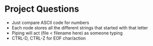 # Project Questions
- Just compare ASCII code for numbers
- Each node stores all the different strings that started with that letter
- Piping will act (file < filename here) as someone typing
- CTRL-D, CTRL-Z for EOF char/action
